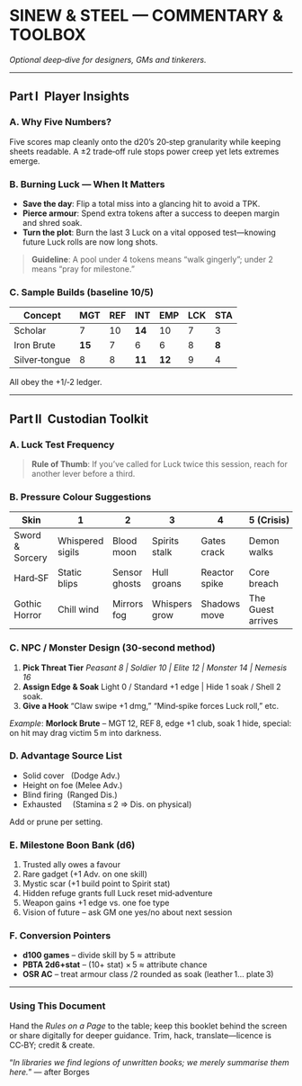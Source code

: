 # **SINEW & STEEL — COMMENTARY & TOOLBOX**

*Optional deep‑dive for designers, GMs and tinkerers.*

---

## Part I Player Insights

### A. Why Five Numbers?

Five scores map cleanly onto the d20’s 20‑step granularity while keeping sheets readable. A ±2 trade‑off rule stops power creep yet lets extremes emerge.

### B. Burning Luck — When It Matters

- **Save the day**: Flip a total miss into a glancing hit to avoid a TPK.
- **Pierce armour**: Spend extra tokens after a success to deepen margin and shred soak.
- **Turn the plot**: Burn the last 3 Luck on a vital opposed test—knowing future Luck rolls are now long shots.

> **Guideline**: A pool under 4 tokens means “walk gingerly”; under 2 means “pray for milestone.”

### C. Sample Builds (baseline 10/5)

| Concept       | MGT    | REF | INT    | EMP    | LCK | STA   |
| ------------- | ------ | --- | ------ | ------ | --- | ----- |
| Scholar       | 7      | 10  | **14** | 10     | 7   | 3     |
| Iron Brute    | **15** | 7   | 6      | 6      | 8   | **8** |
| Silver‑tongue | 8      | 8   | **11** | **12** | 9   | 4     |

All obey the +1/‑2 ledger.

---

## Part II Custodian Toolkit

### A. Luck Test Frequency

> **Rule of Thumb**: If you’ve called for Luck twice this session, reach for another lever before a third.

### B. Pressure Colour Suggestions

| Skin            | 1                | 2             | 3             | 4             | 5 (Crisis)        |
| --------------- | ---------------- | ------------- | ------------- | ------------- | ----------------- |
| Sword & Sorcery | Whispered sigils | Blood moon    | Spirits stalk | Gates crack   | Demon walks       |
| Hard‑SF         | Static blips     | Sensor ghosts | Hull groans   | Reactor spike | Core breach       |
| Gothic Horror   | Chill wind       | Mirrors fog   | Whispers grow | Shadows move  | The Guest arrives |

### C. NPC / Monster Design (30‑second method)

1. **Pick Threat Tier**
   *Peasant 8 | Soldier 10 | Elite 12 | Monster 14 | Nemesis 16*
2. **Assign Edge & Soak**
   Light 0 / Standard +1 edge | Hide 1 soak / Shell 2 soak.
3. **Give a Hook**
   “Claw swipe +1 dmg,” “Mind‑spike forces Luck roll,” etc.

*Example*: **Morlock Brute** – MGT 12, REF 8, edge +1 club, soak 1 hide, special: on hit may drag victim 5 m into darkness.

### D. Advantage Source List

- Solid cover   (Dodge Adv.)
- Height on foe (Melee Adv.)
- Blind firing  (Ranged Dis.)
- Exhausted     (Stamina ≤ 2 ⇒ Dis. on physical)

Add or prune per setting.

### E. Milestone Boon Bank (d6)

1. Trusted ally owes a favour
2. Rare gadget (+1 Adv. on one skill)
3. Mystic scar (+1 build point to Spirit stat)
4. Hidden refuge grants full Luck reset mid‑adventure
5. Weapon gains +1 edge vs. one foe type
6. Vision of future – ask GM one yes/no about next session

### F. Conversion Pointers

- **d100 games** – divide skill by 5 ≈ attribute
- **PBTA 2d6+stat** – (10+ stat) × 5 ≈ attribute chance
- **OSR AC** – treat armour class /2 rounded as soak (leather 1… plate 3)

---

### Using This Document

Hand the *Rules on a Page* to the table; keep this booklet behind the screen or share digitally for deeper guidance.  Trim, hack, translate—licence is CC‑BY; credit & create.

“*In libraries we find legions of unwritten books; we merely summarise them here.*” — after Borges
